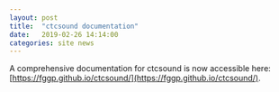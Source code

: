 ```yaml
---
layout: post
title:  "ctcsound documentation"
date:   2019-02-26 14:14:00
categories: site news 
---
```


A comprehensive documentation for ctcsound is now accessible here: [https://fggp.github.io/ctcsound/](https://fggp.github.io/ctcsound/).
